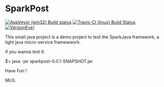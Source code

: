 # SparkPost

[![AppVeyor (win32) Build status](https://ci.appveyor.com/api/projects/status/vxbccc1t9ceadhi9)](https://ci.appveyor.com/project/mcgivrer/sparkpost "AppVeyor (win32) Build status")
[![Travis-CI (linux) Build Status](https://travis-ci.org/mcgivrer/sparkpost.png?branch=master)](https://travis-ci.org/mcgivrer/sparkpost "Travis-CI (linux) Build Status")
[![VersionEye](https://www.versioneye.com/user/projects/5a6684130fb24f0fd976fefa/badge.svg?style=flat-square)](https://www.versioneye.com/user/projects/5a6684130fb24f0fd976fefa#dialog_dependency_badge)]

This small java project is a demo project to test the SparkJava framework, a light java micro-service framewwork.


if you wanna test it:

$> java -jar sparkpost-0.0.1-SNAPSHOT.jar

Have Fun !

McG.
